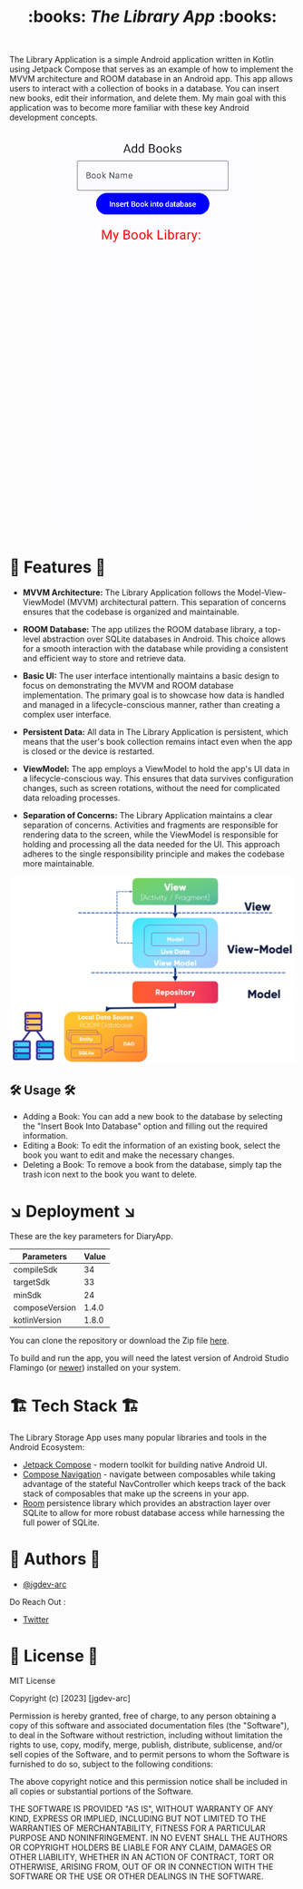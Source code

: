 <h1 align = "center">
:books: <b><i>The Library App</i></b> :books:
</h1>
<br />

The Library Application is a simple Android application written in Kotlin using Jetpack Compose that serves as an example of how to implement the MVVM architecture and ROOM database in an Android app. This app allows users to interact with a collection of books in a database. You can insert new books, edit their information, and delete them. 
My main goal with this application was to become more familiar with these key Android development concepts. 

<p align="center">
  <img src="https://github.com/jgdev-arc/LibraryStorageApp/blob/master/main.gif" alt="walkthrough">
</p>

# :camera_flash: **Features** :camera_flash:

- **MVVM Architecture:** The Library Application follows the Model-View-ViewModel (MVVM) architectural pattern. This separation of concerns ensures that the codebase is organized and maintainable.

- **ROOM Database:** The app utilizes the ROOM database library, a top-level abstraction over SQLite databases in Android. This choice allows for a smooth interaction with the database while providing a consistent and efficient way to store and retrieve data.

- **Basic UI:** The user interface intentionally maintains a basic design to focus on demonstrating the MVVM and ROOM database implementation. The primary goal is to showcase how data is handled and managed in a lifecycle-conscious manner, rather than creating a complex user interface.

- **Persistent Data:** All data in The Library Application is persistent, which means that the user's book collection remains intact even when the app is closed or the device is restarted.

- **ViewModel:** The app employs a ViewModel to hold the app's UI data in a lifecycle-conscious way. This ensures that data survives configuration changes, such as screen rotations, without the need for complicated data reloading processes.

- **Separation of Concerns:** The Library Application maintains a clear separation of concerns. Activities and fragments are responsible for rendering data to the screen, while the ViewModel is responsible for holding and processing all the data needed for the UI. This approach adheres to the single responsibility principle and makes the codebase more maintainable.

<p align="center">
  <img src="https://github.com/jgdev-arc/LibraryStorageApp/blob/master/1.png" alt="mvvm">
</p>

## :hammer_and_wrench: Usage :hammer_and_wrench:

- Adding a Book: You can add a new book to the database by selecting the "Insert Book Into Database" option and filling out the required information.
- Editing a Book: To edit the information of an existing book, select the book you want to edit and make the necessary changes.
- Deleting a Book: To remove a book from the database, simply tap the trash icon next to the book you want to delete.

# :arrow_lower_right: Deployment :arrow_lower_right:
These are the key parameters for DiaryApp.

| Parameters     | Value |
|----------------|-------|
| compileSdk     | 34    |
| targetSdk      | 33    |
| minSdk         | 24    |
| composeVersion | 1.4.0 |
| kotlinVersion  | 1.8.0 |

You can clone the repository or download the Zip file [here](https://github.com/jgdev-arc/LibraryStorageApp).

To build and run the app, you will need the latest version of Android Studio Flamingo (or [newer](https://developer.android.com/studio/)) installed on your system.



# :building_construction: Tech Stack :building_construction:

The Library Storage App uses many popular libraries and tools in the Android Ecosystem:

* [Jetpack Compose](https://developer.android.com/jetpack/compose) - modern toolkit for building native Android UI.
* [Compose Navigation](https://developer.android.com/jetpack/compose/navigation) - navigate between composables while taking advantage of the stateful NavController which keeps track of the back stack of composables that make up the screens in your app. 
* [Room](https://developer.android.com/topic/libraries/architecture/room) persistence library which provides an abstraction layer over SQLite to allow for more robust database access while harnessing the full power of SQLite.


# :memo: Authors :memo:
- [@jgdev-arc](https://github.com/jgdev-arc)
  
Do Reach Out :

  * [Twitter](https://twitter.com/jon_g_dev)


# :scroll: License :scroll:

MIT License

Copyright (c) [2023] [jgdev-arc]

Permission is hereby granted, free of charge, to any person obtaining a copy
of this software and associated documentation files (the "Software"), to deal
in the Software without restriction, including without limitation the rights
to use, copy, modify, merge, publish, distribute, sublicense, and/or sell
copies of the Software, and to permit persons to whom the Software is
furnished to do so, subject to the following conditions:

The above copyright notice and this permission notice shall be included in all
copies or substantial portions of the Software.

THE SOFTWARE IS PROVIDED "AS IS", WITHOUT WARRANTY OF ANY KIND, EXPRESS OR
IMPLIED, INCLUDING BUT NOT LIMITED TO THE WARRANTIES OF MERCHANTABILITY,
FITNESS FOR A PARTICULAR PURPOSE AND NONINFRINGEMENT. IN NO EVENT SHALL THE
AUTHORS OR COPYRIGHT HOLDERS BE LIABLE FOR ANY CLAIM, DAMAGES OR OTHER
LIABILITY, WHETHER IN AN ACTION OF CONTRACT, TORT OR OTHERWISE, ARISING FROM,
OUT OF OR IN CONNECTION WITH THE SOFTWARE OR THE USE OR OTHER DEALINGS IN THE
SOFTWARE.
